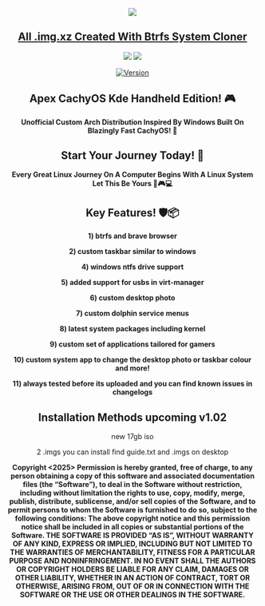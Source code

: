 <p align="center">
<img src="https://i.postimg.cc/JhMRf2RZ/claudemods-03-17-2025.gif">	



<div align="center">

 
##  [All .img.xz Created With Btrfs System Cloner](https://github.com/claudemods/btrfssystemcloner)

<div align="center">


  <a href="https://archlinux.org/" target="_blank"><img src="https://img.shields.io/badge/OS-Arch-0000FF?style=for-the-badge&logo=linux" /></a>
<a href="https://cachyos.org/" target="_blank"><img src="https://img.shields.io/badge/DISTRO-CachyOS-00FFFF?style=for-the-badge&logo=CachyOS" /></a>

[![Version](https://img.shields.io/github/v/release/claudemods/ApexCKHE?color=FFD700&label=Latest%20Release&style=for-the-badge)](https://github.com/claudemods/APEXCKHE/releases/tag/v1.02-07-06-2025)


## Apex CachyOS Kde Handheld Edition! 🎮
**Unofficial Custom Arch Distribution Inspired By Windows Built On Blazingly Fast CachyOS! 🚀**
 
 



## Start Your Journey Today! 🦅 
  **Every Great Linux Journey On A Computer Begins With A Linux System Let This Be Yours 🚀🎮💻**


## Key Features! 🛡️📦 
  **1)  btrfs and brave browser**

  **2) custom taskbar similar to windows**

  **4) windows ntfs drive support**

  **5) added support for usbs in virt-manager**
  
  **6) custom desktop photo**
 
  **7) custom dolphin service menus**
 
  **8) latest system packages including kernel**
 
  **9) custom set of applications tailored for gamers**
 
  **10) custom system app to change the desktop photo or taskbar colour and more!**
 
  **11) always tested before its uploaded and you can find known issues in changelogs**


## Installation Methods upcoming v1.02

new 17gb iso 

2 .imgs you can install find guide.txt and .imgs on desktop



<strong> Copyright <2025> <claudemods> Permission is hereby granted, free of charge, to any person obtaining a copy of this software and associated documentation files (the “Software”), to deal in the Software without restriction, including without limitation the rights to use, copy, modify, merge, publish, distribute, sublicense, and/or sell copies of the Software, and to permit persons to whom the Software is furnished to do so, subject to the following conditions: The above copyright notice and this permission notice shall be included in all copies or substantial portions of the Software. THE SOFTWARE IS PROVIDED “AS IS”, WITHOUT WARRANTY OF ANY KIND, EXPRESS OR IMPLIED, INCLUDING BUT NOT LIMITED TO THE WARRANTIES OF MERCHANTABILITY, FITNESS FOR A PARTICULAR PURPOSE AND NONINFRINGEMENT. IN NO EVENT SHALL THE AUTHORS OR COPYRIGHT HOLDERS BE LIABLE FOR ANY CLAIM, DAMAGES OR OTHER LIABILITY, WHETHER IN AN ACTION OF CONTRACT, TORT OR OTHERWISE, ARISING FROM, OUT OF OR IN CONNECTION WITH THE SOFTWARE OR THE USE OR OTHER DEALINGS IN THE SOFTWARE. <strong>
</div>
